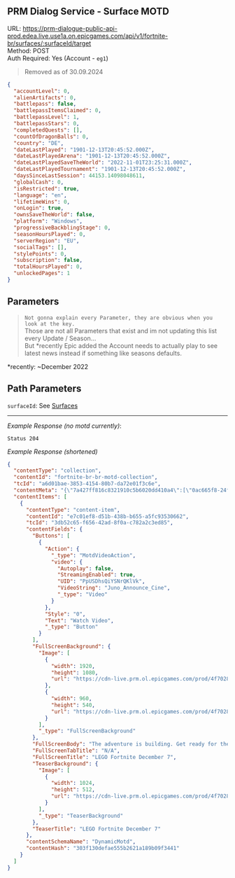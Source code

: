 ## PRM Dialog Service - Surface MOTD

URL: https://prm-dialogue-public-api-prod.edea.live.use1a.on.epicgames.com/api/v1/fortnite-br/surfaces/:surfaceId/target \
Method: POST \
Auth Required: Yes (Account - `eg1`)

> Removed as of 30.09.2024

```json
{
  "accountLevel": 0,
  "alienArtifacts": 0,
  "battlepass": false,
  "battlepassItemsClaimed": 0,
  "battlepassLevel": 1,
  "battlepassStars": 0,
  "completedQuests": [],
  "countOfDragonBalls": 0,
  "country": "DE",
  "dateLastPlayed": "1901-12-13T20:45:52.000Z",
  "dateLastPlayedArena": "1901-12-13T20:45:52.000Z",
  "dateLastPlayedSaveTheWorld": "2022-11-01T23:25:31.000Z",
  "dateLastPlayedTournament": "1901-12-13T20:45:52.000Z",
  "daysSinceLastSession": 44153.14098048611,
  "globalCash": 0,
  "isRestricted": true,
  "language": "en",
  "lifetimeWins": 0,
  "onLogin": true,
  "ownsSaveTheWorld": false,
  "platform": "Windows",
  "progressiveBackblingStage": 0,
  "seasonHoursPlayed": 0,
  "serverRegion": "EU",
  "socialTags": [],
  "stylePoints": 0,
  "subscription": false,
  "totalHoursPlayed": 0,
  "unlockedPages": 1
}
```

## Parameters

> `Not gonna explain every Parameter, they are obvious when you look at the key.` <br/>
> Those are not all Parameters that exist and im not updating this list every Update / Season... <br/>
> But \*recently Epic added the Account needs to actually play to see latest news instead if something like seasons defaults.

\*recently: ~December 2022

## Path Parameters

`surfaceId`: See [Surfaces](./README.md#surfaces)

---

_Example Response (no motd currently)_:

`Status 204`

_Example Response (shortened)_

```json
{
  "contentType": "collection",
  "contentId": "fortnite-br-br-motd-collection",
  "tcId": "a6d01bae-3853-4154-80b7-da72e01f3c6e",
  "contentMeta": "{\"7a427ff816c8321910c5b6020dd410a4\":[\"0ac665f8-24f4-4ddf-85a4-8557293aba53\"],\"303f130defae555b2621a189b09f3441\":[\"e7c01ef8-d51b-438b-b655-a5fc93530662\"],\"5532ab90cff25c1f66ca1f605cb97d11\":[\"f78c8632-0b86-4698-b204-1bac475c2c6e\"],\"03d5ea4cdbe83ece0fb9255a545fc00f\":[\"f55366b6-fd78-4b06-9ba1-0f8312453f3f\"],\"2d597ddb9dcb097166feebdf2c525bba\":[\"a8ab427d-94c9-4bfc-b06c-24d1d5bb217b\"]}",
  "contentItems": [
    {
      "contentType": "content-item",
      "contentId": "e7c01ef8-d51b-438b-b655-a5fc93530662",
      "tcId": "3db52c65-f656-42ad-8f0a-c782a2c3ed85",
      "contentFields": {
        "Buttons": [
          {
            "Action": {
              "_type": "MotdVideoAction",
              "video": {
                "Autoplay": false,
                "StreamingEnabled": true,
                "UID": "PpUSDhsQiYSNrQKlVk",
                "VideoString": "Juno_Announce_Cine",
                "_type": "Video"
              }
            },
            "Style": "0",
            "Text": "Watch Video",
            "_type": "Button"
          }
        ],
        "FullScreenBackground": {
          "Image": [
            {
              "width": 1920,
              "height": 1080,
              "url": "https://cdn-live.prm.ol.epicgames.com/prod/4f702810c2fc2d89cfcd5516c563a74acb0c9d41e4c228c59d8015eca61c49b3d764889158fd05f7b29fe7e7718f7051-213c730c-5de8-4d4b-bf28-c36cf6bd3f92.jpeg?width=1920"
            },
            {
              "width": 960,
              "height": 540,
              "url": "https://cdn-live.prm.ol.epicgames.com/prod/4f702810c2fc2d89cfcd5516c563a74acb0c9d41e4c228c59d8015eca61c49b3d764889158fd05f7b29fe7e7718f7051-213c730c-5de8-4d4b-bf28-c36cf6bd3f92.jpeg?width=960"
            }
          ],
          "_type": "FullScreenBackground"
        },
        "FullScreenBody": "The adventure is building. Get ready for the vast, open worlds of LEGO Fortnite - a new survival crafting game launching on December 7!",
        "FullScreenTabTitle": "N/A",
        "FullScreenTitle": "LEGO Fortnite December 7",
        "TeaserBackground": {
          "Image": [
            {
              "width": 1024,
              "height": 512,
              "url": "https://cdn-live.prm.ol.epicgames.com/prod/4f702810c2fc2d89cfcd5516c563a74a04c5d031ce7e06cf44e8ca85986731643e262407c3d9056ef4c6f7070b15049a-6d29328f-e8af-439c-851e-5756a5e5276d.jpeg?width=1024"
            }
          ],
          "_type": "TeaserBackground"
        },
        "TeaserTitle": "LEGO Fortnite December 7"
      },
      "contentSchemaName": "DynamicMotd",
      "contentHash": "303f130defae555b2621a189b09f3441"
    }
  ]
}
```
